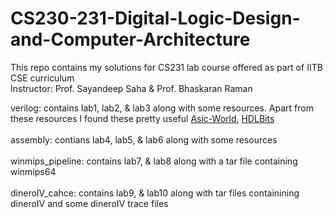 # CS230-231-Digital-Logic-Design-and-Computer-Architecture
This repo contains my solutions for CS231 lab course offered as part of IITB CSE curriculum <br>
Instructor: Prof. Sayandeep Saha & Prof. Bhaskaran Raman <br>

verilog: contains lab1, lab2, & lab3 along with some resources. Apart from these resources I found these pretty useful [Asic-World](https://www.asic-world.com/verilog/veritut.html), [HDLBits](https://hdlbits.01xz.net/wiki/Main_Page) <br>
<br>
assembly: contians lab4, lab5, & lab6 along with some resources <br> <br>
winmips_pipeline: contains lab7, & lab8 along with a tar file containing winmips64<br><br>
dineroIV_cahce: contains lab9, & lab10 along with tar files containining dineroIV and some dineroIV trace files


